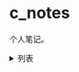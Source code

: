 # c_notes
个人笔记。

<details>

<summary> 列表 </summary>

- [printf](Tutorials/printf)（我忘记写了）
- [变量](Tutorials/variables)（我忘记写了）
- [char](Tutorials/char)
- [float](Tutorials/float)
- [常量](Tutorials/constants)
- [注释](Tutorials/comments)
- [条件语句 if,else,switch](Tutorials/conditional_statement)
- [逻辑操作符](Tutorials/logic_opreations)
- [scanf](Tutorials/scanf/)
- [while](Tutorials/while/)
- [for](Tutorials/for_loop/)
- [数组](Tutorials/array/)
- [字符串](Tutorials/string/)
</details>